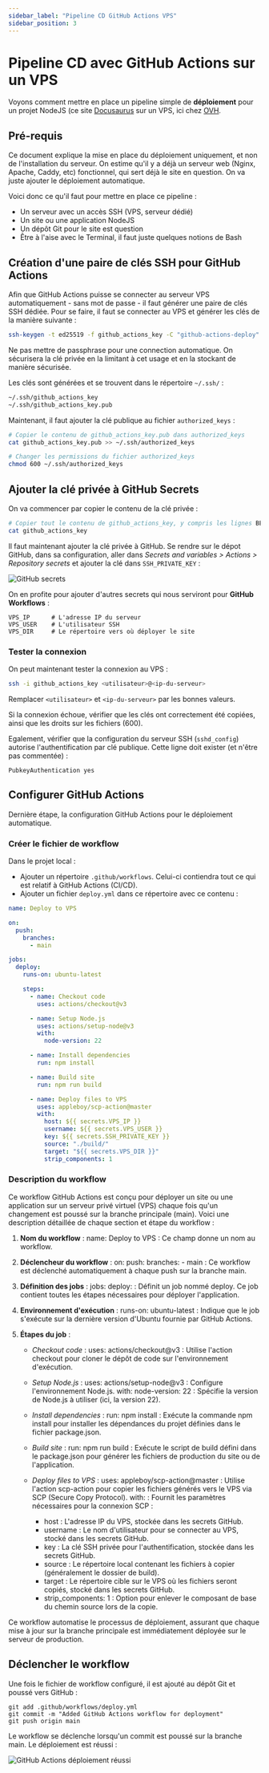 ```yaml
---
sidebar_label: "Pipeline CD GitHub Actions VPS"
sidebar_position: 3
---
```


# Pipeline CD avec GitHub Actions sur un VPS

Voyons comment mettre en place un pipeline simple de **déploiement** pour un projet NodeJS (ce site [Docusaurus](https://https://docusaurus.io/) sur un VPS, ici chez [OVH](https://www.ovhcloud.com/fr/vps/).

## Pré-requis

Ce document explique la mise en place du déploiement uniquement, et non de l'installation du serveur. On estime qu'il y a déjà un serveur web (Nginx, Apache, Caddy, etc) fonctionnel, qui sert déjà le site en question. On va juste ajouter le déploiement automatique.

Voici donc ce qu'il faut pour mettre en place ce pipeline :

- Un serveur avec un accès SSH (VPS, serveur dédié)
- Un site ou une application NodeJS
- Un dépôt Git pour le site est question
- Être à l'aise avec le Terminal, il faut juste quelques notions de Bash

## Création d'une paire de clés SSH pour GitHub Actions

Afin que GitHub Actions puisse se connecter au serveur VPS automatiquement - sans mot de passe - il faut générer une paire de clés SSH dédiée. Pour se faire, il faut se connecter au VPS et générer les clés de la manière suivante :

```sh
ssh-keygen -t ed25519 -f github_actions_key -C "github-actions-deploy"
```

Ne pas mettre de passphrase pour une connection automatique. On sécurisera la clé privée en la limitant à cet usage et en la stockant de manière sécurisée.

Les clés sont générées et se trouvent dans le répertoire `~/.ssh/` :

```sh
~/.ssh/github_actions_key
~/.ssh/github_actions_key.pub
```

Maintenant, il faut ajouter la clé publique au fichier `authorized_keys` :

```sh
# Copier le contenu de github_actions_key.pub dans authorized_keys
cat github_actions_key.pub >> ~/.ssh/authorized_keys

# Changer les permissions du fichier authorized_keys
chmod 600 ~/.ssh/authorized_keys
```

## Ajouter la clé privée à GitHub Secrets

On va commencer par copier le contenu de la clé privée :

```sh
# Copier tout le contenu de github_actions_key, y compris les lignes BEGIN/END
cat github_actions_key
```

Il faut maintenant ajouter la clé privée à GitHub. Se rendre sur le dépot GitHub, dans sa configuration, aller dans _Secrets and variables > Actions > Repository secrets_ et ajouter la clé dans `SSH_PRIVATE_KEY` :

![GitHub secrets](./images/github-secrets.png)

On en profite pour ajouter d'autres secrets qui nous serviront pour **GitHub Workflows** :

```
VPS_IP      # L'adresse IP du serveur
VPS_USER    # L'utilisateur SSH
VPS_DIR     # Le répertoire vers où déployer le site
```

### Tester la connexion

On peut maintenant tester la connexion au VPS :

```sh
ssh -i github_actions_key <utilisateur>@<ip-du-serveur>
```

Remplacer `<utilisateur>` et `<ip-du-serveur>` par les bonnes valeurs.

Si la connexion échoue, vérifier que les clés ont correctement été copiées, ainsi que les droits sur les fichiers (600).

Egalement, vérifier que la configuration du serveur SSH (`sshd_config`) autorise l'authentification par clé publique. Cette ligne doit exister (et n'être pas commentée) :

```
PubkeyAuthentication yes
```

## Configurer GitHub Actions

Dernière étape, la configuration GitHub Actions pour le déploiement automatique.

### Créer le fichier de workflow

Dans le projet local :

- Ajouter un répertoire `.github/workflows`. Celui-ci contiendra tout ce qui est relatif à GitHub Actions (CI/CD).
- Ajouter un fichier `deploy.yml` dans ce répertoire avec ce contenu :

```yaml
name: Deploy to VPS

on:
  push:
    branches:
      - main

jobs:
  deploy:
    runs-on: ubuntu-latest

    steps:
      - name: Checkout code
        uses: actions/checkout@v3

      - name: Setup Node.js
        uses: actions/setup-node@v3
        with:
          node-version: 22

      - name: Install dependencies
        run: npm install

      - name: Build site
        run: npm run build

      - name: Deploy files to VPS
        uses: appleboy/scp-action@master
        with:
          host: ${{ secrets.VPS_IP }}
          username: ${{ secrets.VPS_USER }}
          key: ${{ secrets.SSH_PRIVATE_KEY }}
          source: "./build/"
          target: "${{ secrets.VPS_DIR }}"
          strip_components: 1
```

### Description du workflow

Ce workflow GitHub Actions est conçu pour déployer un site ou une application sur un serveur privé virtuel (VPS) chaque fois qu'un changement est poussé sur la branche principale (main). Voici une description détaillée de chaque section et étape du workflow :

1. **Nom du workflow** :
   name: Deploy to VPS : Ce champ donne un nom au workflow.

2. **Déclencheur du workflow** :
   on: push: branches: - main : Ce workflow est déclenché automatiquement à chaque push sur la branche main.

3. **Définition des jobs** :
   jobs: deploy: : Définit un job nommé deploy. Ce job contient toutes les étapes nécessaires pour déployer l'application.

4. **Environnement d'exécution** :
   runs-on: ubuntu-latest : Indique que le job s'exécute sur la dernière version d'Ubuntu fournie par GitHub Actions.

5. **Étapes du job** :

   - _Checkout code_ :
     uses: actions/checkout@v3 : Utilise l'action checkout pour cloner le dépôt de code sur l'environnement d'exécution.

   - _Setup Node.js_ :
     uses: actions/setup-node@v3 : Configure l'environnement Node.js.
     with: node-version: 22 : Spécifie la version de Node.js à utiliser (ici, la version 22).

   - _Install dependencies_ :
     run: npm install : Exécute la commande npm install pour installer les dépendances du projet définies dans le fichier package.json.

   - _Build site_ :
     run: npm run build : Exécute le script de build défini dans le package.json pour générer les fichiers de production du site ou de l'application.

   - _Deploy files to VPS_ :
     uses: appleboy/scp-action@master : Utilise l'action scp-action pour copier les fichiers générés vers le VPS via SCP (Secure Copy Protocol).
     with: : Fournit les paramètres nécessaires pour la connexion SCP :
     - host : L'adresse IP du VPS, stockée dans les secrets GitHub.
     - username : Le nom d'utilisateur pour se connecter au VPS, stocké dans les secrets GitHub.
     - key : La clé SSH privée pour l'authentification, stockée dans les secrets GitHub.
     - source : Le répertoire local contenant les fichiers à copier (généralement le dossier de build).
     - target : Le répertoire cible sur le VPS où les fichiers seront copiés, stocké dans les secrets GitHub.
     - strip_components: 1 : Option pour enlever le composant de base du chemin source lors de la copie.

Ce workflow automatise le processus de déploiement, assurant que chaque mise à jour sur la branche principale est immédiatement déployée sur le serveur de production.

## Déclencher le workflow

Une fois le fichier de workflow configuré, il est ajouté au dépôt Git et poussé vers GitHub :

```
git add .github/workflows/deploy.yml
git commit -m "Added GitHub Actions workflow for deployment"
git push origin main
```

Le workflow se déclenche lorsqu'un commit est poussé sur la branche main. Le déploiement est réussi :

![GitHub Actions déploiement réussi](./images/deploy-ok.png)
